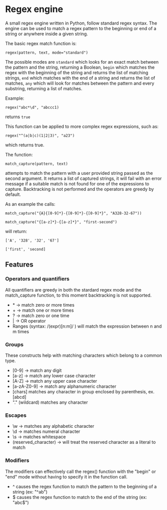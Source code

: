# Regex engine 

A small regex engine written in Python, follow standard regex syntax. The engine can be used to match a regex pattern to the beginning or end of a string or anywhere inside a given string. 

The basic regex match function is:

```
regex(pattern, text, mode="standard")
```

The possible modes are `standard` which looks for an exact match between the pattern and the string, returning a Boolean, `begin` which matches the regex with the beginning of the string and returns the list of matching strings, `end` which matches with the end of a string and returns the list of matches, `any` which will look for matches between the pattern and every substring, returning a list of matches.

Example:

```
regex("abc*\d", "abccc1)
```
returns `true`

This function can be applied to more complex regex expressions, such as:
```
regex("^(a|b|c)(1|2|3)", "a23")
```
which returns true.

The function:
```
match_capture(pattern, text)
```

attempts to match the pattern with a user provided string passed as the second argument. It returns a list of captured strings, it will
fail with an error message if a suitable match is not found for one of the expressions to capture. Backtracking is not performed and the operators are greedy by default.

As an example the calls:
```
match_capture("{A}{[0-9]*}-{[0-9]*}-{[0-9]*}", "A328-32-67"))
```
```
match_capture("{[a-z]*}-{[a-z]*}", "first-second")
```
will return:
```
['A', '328', '32', '67']
```
```
['first', 'second]
```

## Features

### Operators and quantifiers
All quantifiers are greedy in both the stardard regex mode and the match_capture function, to this moment backtracking is not supported.
- \* -> match zero or more times  
- \+ -> match one or more times
- ? -> match zero or one time
- | -> OR operator
- Ranges (syntax: /(expr)[n:m]/ ) will match the expression between n and m times

### Groups
These constructs help with matching characters which belong to a common type.
- [0-9] -> match any digit 
- [a-z] -> match any lower case character
- [A-Z] -> match any upper case character
- [a-zA-Z0-9] -> match any alphanumeric character
- [chars] matches any character in group enclosed by parenthesis, ex. [abcd]
- "." (wildcard) matches any character

### Escapes
- \w -> matches any alphabetic character 
- \d -> matches numeral character
- \s -> matches whitespace
- \(reserved_character) -> will treat the reserved character as a literal to match

### Modifiers
The modifiers can effectively call the regex() function with the "begin" or "end" mode without having to specify it in the function call. 
- ^ causes the regex function to match the pattern to the beginning of a string (ex: "^ab")
- $ causes the regex function to match to the end of the string (ex: "abc$")


